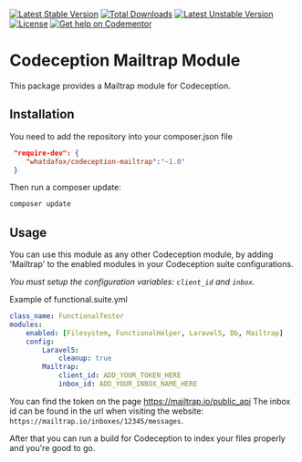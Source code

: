 [![Latest Stable Version](https://poser.pugx.org/whatdafox/codeception-mailtrap/v/stable.svg)](https://packagist.org/packages/whatdafox/codeception-mailtrap) [![Total Downloads](https://poser.pugx.org/whatdafox/codeception-mailtrap/downloads.svg)](https://packagist.org/packages/whatdafox/codeception-mailtrap) [![Latest Unstable Version](https://poser.pugx.org/whatdafox/codeception-mailtrap/v/unstable.svg)](https://packagist.org/packages/whatdafox/codeception-mailtrap) [![License](https://poser.pugx.org/whatdafox/codeception-mailtrap/license.svg)](https://packagist.org/packages/whatdafox/codeception-mailtrap)
[![Get help on Codementor](https://cdn.codementor.io/badges/get_help_github.svg)](https://www.codementor.io/foxted)

# Codeception Mailtrap Module

This package provides a Mailtrap module for Codeception. 

## Installation

You need to add the repository into your composer.json file

```json
 "require-dev": {
  	"whatdafox/codeception-mailtrap":"~1.0"
 }
```
Then run a composer update:

```bash
composer update
```

## Usage

You can use this module as any other Codeception module, by adding 'Mailtrap' to the enabled modules in your Codeception suite configurations.

*You must setup the configuration variables: `client_id` and `inbox`.*

Example of functional.suite.yml

```yml
class_name: FunctionalTester
modules:
    enabled: [Filesystem, FunctionalHelper, Laravel5, Db, Mailtrap]
    config:
        Laravel5:
            cleanup: true
        Mailtrap:
            client_id: ADD_YOUR_TOKEN_HERE
            inbox_id: ADD_YOUR_INBOX_NAME_HERE
 ```     

  You can find the token on the page https://mailtrap.io/public_api
  The inbox id can be found in the url when visiting the website: `https://mailtrap.io/inboxes/12345/messages`.
  
  After that you can run a build for Codeception to index your files properly and you're good to go.

